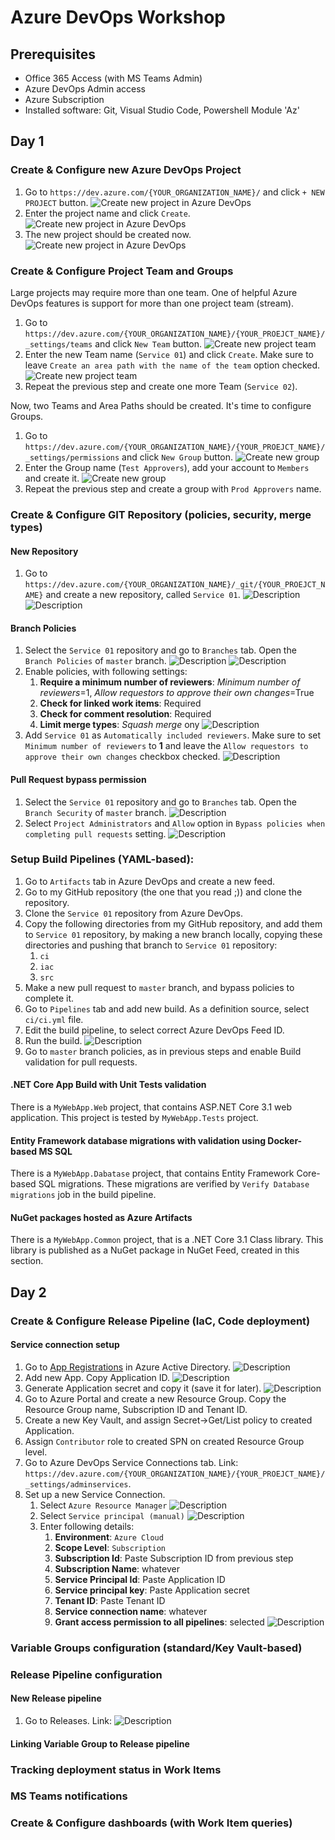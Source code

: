 # Azure DevOps Workshop

## Prerequisites
* Office 365 Access (with MS Teams Admin)
* Azure DevOps Admin access
* Azure Subscription
* Installed software: Git, Visual Studio Code, Powershell Module 'Az'

## Day 1

### Create & Configure new Azure DevOps Project

1. Go to `https://dev.azure.com/{YOUR_ORGANIZATION_NAME}/` and click `+ NEW PROJECT` button.
![Create new project in Azure DevOps](/images/6ymNTmtEKt.png)
1. Enter the project name and click `Create`.
![Create new project in Azure DevOps](/images/dtBc4o7F0j.png)
1. The new project should be created now.
![Create new project in Azure DevOps](/images/chrome_cAriUhCSHD.png)

### Create & Configure Project Team and Groups

Large projects may require more than one team. One of helpful Azure DevOps features is support for more than one project team (stream).

1. Go to `https://dev.azure.com/{YOUR_ORGANIZATION_NAME}/{YOUR_PROEJCT_NAME}/_settings/teams` and click `New Team` button.
![Create new project team](/images/mY7DYaBSvv.png)
1. Enter the new Team name (`Service 01`) and click `Create`. Make sure to leave `Create an area path with the name of the team` option checked.
![Create new project team](/images/kQVX09idzc.png)
1. Repeat the previous step and create one more Team (`Service 02`).

Now, two Teams and Area Paths should be created. It's time to configure Groups.

1. Go to `https://dev.azure.com/{YOUR_ORGANIZATION_NAME}/{YOUR_PROEJCT_NAME}/_settings/permissions` and click `New Group` button.
![Create new group](/images/Nv5uosz9OQ.png)
1. Enter the Group name (`Test Approvers`), add your account to `Members` and create it.
![Create new group](/images/7exd9Q9you.png)
1. Repeat the previous step and create a group with `Prod Approvers` name.

### Create & Configure GIT Repository (policies, security, merge types)

#### New Repository

1. Go to `https://dev.azure.com/{YOUR_ORGANIZATION_NAME}/_git/{YOUR_PROEJCT_NAME}` and create a new repository, called `Service 01`.
![Description](/images/BrEfgeDnt2.png)
![Description](/images/Ipn3tzJ8vU.png)

#### Branch Policies
1. Select the `Service 01` repository and go to `Branches` tab. Open the `Branch Policies` of `master` branch.
![Description](/images/KHeeKx3BT3.png)
![Description](/images/mIxklbpUNG.png)
1. Enable policies, with following settings:
    1. **Require a minimum number of reviewers**: *Minimum number of reviewers*=1, *Allow requestors to approve their own changes*=True
    1. **Check for linked work items**: Required
    1. **Check for comment resolution**: Required
    1. **Limit merge types**: *Squash merge* ony
![Description](/images/J3477CgEGX.png)
1. Add `Service 01` as `Automatically included reviewers`. Make sure to set `Minimum number of reviewers` to **1** and leave the `Allow requestors to approve their own changes` checkbox checked.
![Description](/images/Y2ne7f5Gsb.png)

#### Pull Request bypass permission
1. Select the `Service 01` repository and go to `Branches` tab. Open the `Branch Security` of `master` branch.
![Description](/images/1IRZHCGFvQ.png)
1. Select `Project Administrators` and `Allow` option in `Bypass policies when completing pull requests` setting.
![Description](/images/qYfJ8kV9XJ.png)

### Setup Build Pipelines (YAML-based):

1. Go to `Artifacts` tab in Azure DevOps and create a new feed.
1. Go to my GitHub repository (the one that you read ;)) and clone the repository.
1. Clone the `Service 01` repository from Azure DevOps.
1. Copy the following directories from my GitHub repository, and add them to `Service 01` repository, by making a new branch locally, copying these directories and pushing that branch to `Service 01` repository:
    1. `ci`
    1. `iac`
    1. `src`
1. Make a new pull request to `master` branch, and bypass policies to complete it.
1. Go to `Pipelines` tab and add new build. As a definition source, select `ci/ci.yml` file.
1. Edit the build pipeline, to select correct Azure DevOps Feed ID.
1. Run the build.
![Description](/images/chrome_OvxFMuUfeR.png)
1. Go to `master` branch policies, as in previous steps and enable Build validation for pull requests.

#### .NET Core App Build with Unit Tests validation

There is a `MyWebApp.Web` project, that contains ASP.NET Core 3.1 web application. This project is tested by `MyWebApp.Tests` project.

#### Entity Framework database migrations with validation using Docker-based MS SQL

There is a `MyWebApp.Dabatase` project, that contains Entity Framework Core-based SQL migrations. These migrations are verified by `Verify Database migrations` job in the build pipeline.

#### NuGet packages hosted as Azure Artifacts

There is a `MyWebApp.Common` project, that is a .NET Core 3.1 Class library. This library is published as a NuGet package in NuGet Feed, created in this section.

## Day 2

### Create & Configure Release Pipeline (IaC, Code deployment)

#### Service connection setup

1. Go to [App Registrations](https://portal.azure.com/#blade/Microsoft_AAD_IAM/ActiveDirectoryMenuBlade/RegisteredApps) in Azure Active Directory.
![Description](/images/zWTuEjSIjY.png)
1. Add new App. Copy Application ID.
![Description](/images/84gzYAwtqb.png)
1. Generate Application secret and copy it (save it for later).
![Description](/images/9oDzQ3jr5k.png)
1. Go to Azure Portal and create a new Resource Group. Copy the Resource Group name, Subscription ID and Tenant ID.
1. Create a new Key Vault, and assign Secret->Get/List policy to created Application.
1. Assign `Contributor` role to created SPN on created Resource Group level.
1. Go to Azure DevOps Service Connections tab. Link: `https://dev.azure.com/{YOUR_ORGANIZATION_NAME}/{YOUR_PROEJCT_NAME}/_settings/adminservices`.
1. Set up a new Service Connection.
    1. Select `Azure Resource Manager`
    ![Description](/images/0PhChfiXJU.png)
    1. Select `Service principal (manual)`
    ![Description](/images/0PhChfiXJU.png)
    1. Enter following details:
        1. **Environment**: `Azure Cloud`
        1. **Scope Level**: `Subscription`
        1. **Subscription Id**: Paste Subscription ID from previous step
        1. **Subscription Name**: whatever
        1. **Service Principal Id**: Paste Application ID
        1. **Service principal key**: Paste Application secret
        1. **Tenant ID**: Paste Tenant ID
        1. **Service connection name**: whatever
        1. **Grant access permission to all pipelines**: selected
        ![Description](/images/chrome_jIDflTmJ6q.png)

### Variable Groups configuration (standard/Key Vault-based)

### Release Pipeline configuration

#### New Release pipeline

1. Go to Releases. Link: 
![Description](/images/KzyJpeu2Bs.png)

#### Linking Variable Group to Release pipeline

### Tracking deployment status in Work Items

### MS Teams notifications

### Create & Configure dashboards (with Work Item queries)
